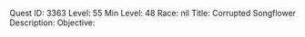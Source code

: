 Quest ID: 3363
Level: 55
Min Level: 48
Race: nil
Title: Corrupted Songflower
Description: 
Objective: 
